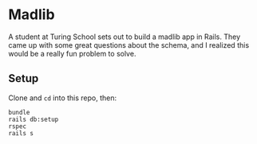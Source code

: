 # Madlib

A student at Turing School sets out to build a madlib app in Rails. They came up
with some great questions about the schema, and I realized this would be a
really fun problem to solve.

## Setup

Clone and `cd` into this repo, then:

```shell
bundle
rails db:setup
rspec
rails s
```

